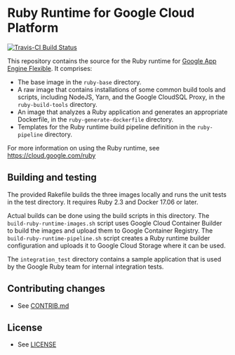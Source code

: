 # Ruby Runtime for Google Cloud Platform

[![Travis-CI Build Status](https://travis-ci.org/GoogleCloudPlatform/ruby-docker.svg)](https://travis-ci.org/GoogleCloudPlatform/ruby-docker/)

This repository contains the source for the Ruby runtime for
[Google App Engine Flexible](https://cloud.google.com/appengine/docs/flexible/).
It comprises:

* The base image in the `ruby-base` directory.
* A raw image that contains installations of some common build tools and
  scripts, including NodeJS, Yarn, and the Google CloudSQL Proxy, in the
  `ruby-build-tools` directory.
* An image that analyzes a Ruby application and generates an appropriate
  Dockerfile, in the `ruby-generate-dockerfile` directory.
* Templates for the Ruby runtime build pipeline definition in the
  `ruby-pipeline` directory.

For more information on using the Ruby runtime, see
https://cloud.google.com/ruby

## Building and testing

The provided Rakefile builds the three images locally and runs the unit tests
in the test directory. It requires Ruby 2.3 and Docker 17.06 or later.

Actual builds can be done using the build scripts in this directory. The
`build-ruby-runtime-images.sh` script uses Google Cloud Container Builder to
build the images and upload them to Google Container Registry. The
`build-ruby-runtime-pipeline.sh` script creates a Ruby runtime builder
configuration and uploads it to Google Cloud Storage where it can be used.

The `integration_test` directory contains a sample application that is used
by the Google Ruby team for internal integration tests.

## Contributing changes

* See [CONTRIB.md](CONTRIB.md)

## License

* See [LICENSE](LICENSE)
